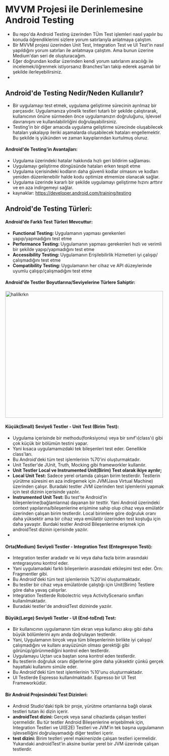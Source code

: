 # MVVM Projesi ile Derinlemesine Android Testing
- Bu repo'da Android Testing üzerinden TÜm Test işlemleri nasıl yapılır bu konuda öğrendiklerimi sizlere yorum satırlarıyla anlatmaya çalıştım.
- Bir MVVM projesi üzerinden Unit Test, Integration Test ve UI Test'in nasıl yapıldığını yorum satırları ile anlatmaya çalıştım. Ama bunun üzerine Medium'dan seri de oluşturacağım.
- Eğer doğrundan kodlar üzerinden kendi yorum satırlarım aracılığı ile incelemek/öğrenmek istiyorsanız Branches'ları takip ederek aşamalı bir şekilde ilerleyebilirsiniz. 
- 
## Android'de Testing Nedir/Neden Kullanılır?
- Bir uygulamayı test etmek, uygulama geliştirme sürecinin ayrılmaz bir parçasıdır. Uygulamanıza yönelik testleri tutarlı bir şekilde çalıştırarak, kullanıcının önüne sürmeden önce uygulamanızın doğruluğunu, işlevsel davranışını ve kullanılabilirliğini doğrulayabilirsiniz.
- Testing'in bir diğer amacıda uygulama geliştirme sürecinde oluşabilecek hataları yakalayıp ileriki aşamalarda oluşabilecek hataları engellemektir. Bu şekilde iş yükünden ve zaman kayıplarından kurtulmuş oluruz.
#### Android'de Testing'in Avantajları: 
- Uygulama üzerindeki hatalar hakkında hızlı geri bildirim sağlaması.
- Uygulamayı geliştirme döngüsünde hataları erken tespit etme
- Uygulama içerisindeki kodların daha güvenli kodlar olmasını ve kodları yeniden düzenlenebilir halde kodu optimize etmemize olanacak sağlar.
- Uygulama üzerinde kararlı bir şekilde uygulamayı geliştirme hızını arttırır ve en aza indirgemeyi sağlar.
- kaynaklar:
 https://developer.android.com/training/testing
## Android'de Testing Türleri:
#### Android'de Farklı Test Türleri Mevcuttur:
- <b> Functional Testing: </b> Uygulamanın yapması gerekenleri yapıp/yapmadığını test etme
- <b> Performance Testing: </b>  Uygulamanın yapması gerekenleri hızlı ve verimli bir şekilde yapıp/yapmadığını test etme
- <b> Accessibility Testing: </b>  Uygulamanın Erişilebilirlik Hizmetleri iyi çalışıp/çalışmadığını test etme
- <b> Compatibility Testing: </b>  Uygulamanın her cihaz ve API düzeylerinde uyumlu çalışıp/çalışmadığını test etme

#### Android'de Testler Boyutlarına/Seviyelerine Türlere Sahiptir:
<img align="center" src="https://developer.android.com/static/training/testing/fundamentals/test-scopes.png" alt="halilkrkn" height="400" width="500" />

#### <b> Küçük(Small) Seviyeli Testler - Unit Test (Birim Test): </b> 
- Uygulama içerisinde bir methodu(fonksiyonu) veya bir sınıf'ı(class'ı) gibi çok küçük bir bölümün testini yapar. 
- Yani kısaca uygulamamızdaki tek bileşenleri test eder. Genellikle class'ları.
- Bu Android'deki tüm test işlemlerinin %70'ini oluşturmaktadır.
- Unit Testler'de JUnit, Truth, Mocking gibi frameworkler kullanılır.
- <b> Unit Testler Local ve Instrumented Unit(Birim) Test olarak ikiye ayrılır; </b>
- <b> Local Unit Test: </b> 
Sadece yerel ortamda çalışan birim testlerdir. Testlerin yürütme süresini en aza indirgemek için JVM(Java Virtual Machine) üzerinden çalışır. Buradaki testler JVM üzerinden test işlemlerini yapmak için test dizinin içerisinde yazılır.
- <b> Instrumented Unit Test: </b> Bu test'te Android'in bileşenlerine(bağlamlarına) dayanan bir testtir. Yani Android üzerindeki context yapılarına/bileşenlerine erişimine sahip olup cihaz veya emülatör üzerinden çalışan birim testlerdir. Local birimlere göre doğruluk oranı daha yüksektir ama bir cihaz veya emülatör üzerinden test koştuğu için daha yavaştır. Burdaki testler Android Bileşenlerine erişmek için androidTest dizinin içerisinde yazılır.
- 
#### <b> Orta(Medium) Seviyeli Testler - Integration Test (Entegresyon Testi): </b> 
- Integration testler aradadır ve iki veya daha fazla birim arasındaki entegrasyonu kontrol eder.
- Yani uygulamadaki farklı bileşenlerin arasındaki etkileşimi test eder. Örn: Fragmentler gibi.
- Bu Android'deki tüm test işlemlerinin %20'ini oluşturmaktadır.
- Bu testler bir cihaz veya emülatörde çalıştığı için Unit(Birim) Testlere göre daha yavaş çalışırlar.
- Integration Testlerde Robolectric veya ActivityScenario sınıfları kullanılmaktadır.
- Buradaki testler'de androidTest dizininde yazılır.

#### <b> Büyük(Large) Seviyeli Testler - UI (End-toEnd) Test: </b> 
- Bir kullanıcının uygulamanın tüm ekran veya kullanıcı akışı gibi daha büyük bölümlerini aynı anda doğrulayan testlerdir.
- Yani, Uygulamanın birçok veya tüm bileşenlerinin birlikte iyi çalışıp/çalışmadığını ve kullanı arayüzünün olması gerektiği gibi görünüp/görünmediğini kontrol eden testlerdir.
- Uygulamayu Uçtan uca baştan sona kontrol eden testlerdir.
- Bu testlerin doğruluk oranı diğerlerine göre daha yüksektir çünkü gerçek hayattaki kullanımı simüle eder. 
- Bu Android'deki tüm test işlemlerinin %10'unu oluşturmaktadır.
- UI Testlerde Espresso kullanılmaktadır. Espresso bir UI Test Frameworküdür.

#### <b> Bir Android Projesindeki Test Dizinleri: </b>
- Android Studio'daki tipik bir proje, yürütme ortamlarına bağlı olarak testleri tutan iki dizin içerir. 
- <b> androidTest dizini: </b> Gerçek veya sanal cihazlarda çalışan testleri içermelidir. Bu tür testler Android Bileşenlerine erişebilmek için, Integration Testleri ve UI(E2E) Testleri ve JVM'in tek başına uygulamanın işlevselliğini doğrulayamadığı diğer testleri içerir.
- <b> test dizini: </b> Birim testleri yerel makinenizde çalışan testleri içermelidir. Yukarıdaki androidTest'in aksine bunlar yerel bir JVM üzerinde çalışan testlerdir.


